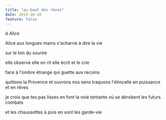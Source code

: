 ```yaml
---
title: "au bout des rêves"
date: 2019-10-20
feature: false
---
```


*à Alice*

Alice aux longues mains
s'acharne à dire la vie

sur le ton du sourire

elle observe elle en rit
elle écrit et le crie

face à l'ombre étrange qui guette aux recoins

quittons la Provence et ouvrons nos sens
traquons l'étincelle en puissance et en rêves

je crois que tes pas lisses en font la voie tentante
où se dérobent les futurs combats

et les chaussettes à pois en sont les garde-vie
